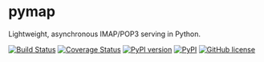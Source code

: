 pymap
=====

Lightweight, asynchronous IMAP/POP3 serving in Python.

[![Build Status](https://travis-ci.org/icgood/mygrate.svg?branch=master)](https://travis-ci.org/icgood/mygrate)
[![Coverage Status](https://coveralls.io/repos/icgood/pymap/badge.svg)](https://coveralls.io/r/icgood/pymap)
[![PyPI version](https://badge.fury.io/py/pymap.svg)](https://pypi.python.org/pypi/pymap/)
[![PyPI](https://img.shields.io/pypi/pyversions/pymap.svg)]()
[![GitHub license](https://img.shields.io/github/license/icgood/pymap.svg)]()
